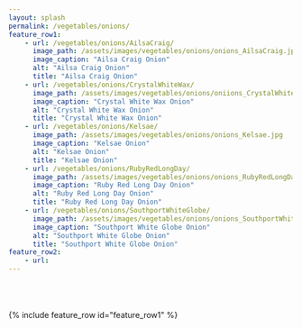 ```yaml
---
layout: splash
permalink: /vegetables/onions/
feature_row1: 
    - url: /vegetables/onions/AilsaCraig/
      image_path: /assets/images/vegetables/onions/onions_AilsaCraig.jpg
      image_caption: "Ailsa Craig Onion"
      alt: "Ailsa Craig Onion"
      title: "Ailsa Craig Onion"
    - url: /vegetables/onions/CrystalWhiteWax/
      image_path: /assets/images/vegetables/onions/oniions_CrystalWhiteWax.jpg
      image_caption: "Crystal White Wax Onion"
      alt: "Crystal White Wax Onion"
      title: "Crystal White Wax Onion"
    - url: /vegetables/onions/Kelsae/
      image_path: /assets/images/vegetables/onions/onions_Kelsae.jpg
      image_caption: "Kelsae Onion"
      alt: "Kelsae Onion"
      title: "Kelsae Onion"
    - url: /vegetables/onions/RubyRedLongDay/
      image_path: /assets/images/vegetables/onions/onions_RubyRedLongDay.jpg
      image_caption: "Ruby Red Long Day Onion"
      alt: "Ruby Red Long Day Onion"
      title: "Ruby Red Long Day Onion"
    - url: /vegetables/onions/SouthportWhiteGlobe/
      image_path: /assets/images/vegetables/onions/onions_SouthportWhiteGlobe.jpg
      image_caption: "Southport White Globe Onion"
      alt: "Southport White Globe Onion"
      title: "Southport White Globe Onion"
feature_row2:
    - url:
---
```

<br/>
<br/>
<br/>
{% include feature_row id="feature_row1" %}